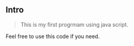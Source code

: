 ## Intro ##
>This is my first progrmam using java script. 

Feel free to use this code if you need.
